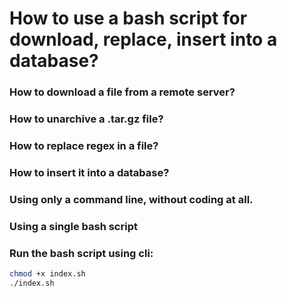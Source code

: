 # How to use a bash script for download, replace, insert into a database?
### How to download a file from a remote server?
### How to unarchive a .tar.gz file?
### How to replace regex in a file?
### How to insert it into a database? 
### Using only a command line, without coding at all. 
### Using a single bash script
### Run the bash script using cli:
```bash
chmod +x index.sh
./index.sh
